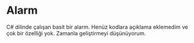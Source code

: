 # Alarm
 C# dilinde çalışan basit bir alarm. Henüz kodlara açıklama eklemedim ve çok bir özelliği yok. Zamanla geliştirmeyi düşünüyorum.
